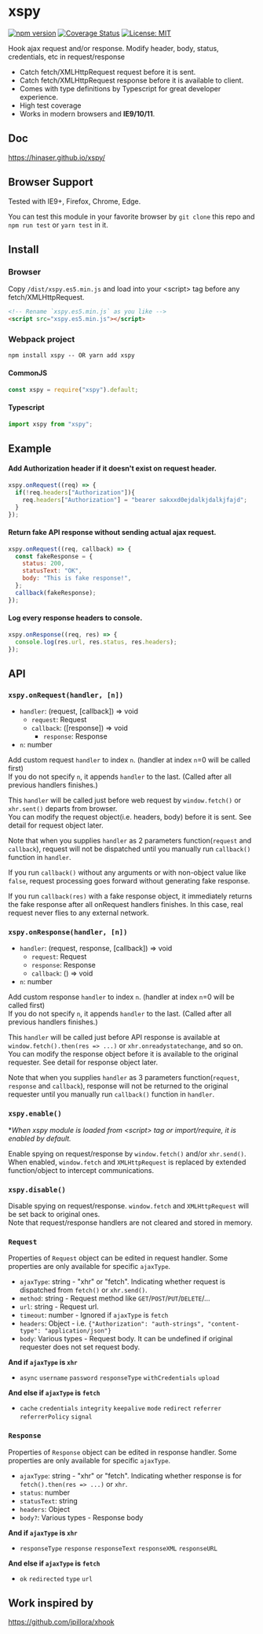 # xspy
[![npm version](https://badge.fury.io/js/xspy.svg)](https://badge.fury.io/js/xspy) [![Coverage Status](https://coveralls.io/repos/github/Hinaser/xspy/badge.svg?branch=v0.0.1)](https://coveralls.io/github/Hinaser/xspy?branch=v0.0.1) [![License: MIT](https://img.shields.io/badge/License-MIT-yellow.svg)](https://opensource.org/licenses/MIT)

Hook ajax request and/or response. Modify header, body, status, credentials, etc in request/response

- Catch fetch/XMLHttpRequest request before it is sent.
- Catch fetch/XMLHttpRequest response before it is available to client.
- Comes with type definitions by Typescript for great developer experience.
- High test coverage
- Works in modern browsers and **IE9/10/11**.

## Doc
https://hinaser.github.io/xspy/

## Browser Support
Tested with IE9+, Firefox, Chrome, Edge.

You can test this module in your favorite browser by `git clone` this repo and `npm run test` or `yarn test` in it.

## Install
### Browser
Copy `/dist/xspy.es5.min.js` and load into your \<script\> tag before any fetch/XMLHttpRequest.

```html
<!-- Rename `xspy.es5.min.js` as you like -->
<script src="xspy.es5.min.js"></script>
```

### Webpack project

```
npm install xspy -- OR yarn add xspy
```
#### CommonJS
```js
const xspy = require("xspy").default;
```
#### Typescript
```typescript
import xspy from "xspy";
```

## Example

#### Add Authorization header if it doesn't exist on request header.

```js
xspy.onRequest((req) => {
  if(!req.headers["Authorization"]){
    req.headers["Authorization"] = "bearer sakxxd0ejdalkjdalkjfajd";
  }
});
```

#### Return fake API response without sending actual ajax request.
```js
xspy.onRequest((req, callback) => {
  const fakeResponse = {
    status: 200,
    statusText: "OK",
    body: "This is fake response!",
  };
  callback(fakeResponse);
});
```

#### Log every response headers to console.
```js
xspy.onResponse((req, res) => {
  console.log(res.url, res.status, res.headers);
});
```

## API

### `xspy.onRequest(handler, [n])`
- `handler`: (request, [callback]) => void
  - `request`: Request
  - `callback`: ([response]) => void
    - `response`: Response
- `n`: number

Add custom request `handler` to index `n`. (handler at index `n`=0 will be called first)  
If you do not specify `n`, it appends `handler` to the last. (Called after all previous handlers finishes.)

This `handler` will be called just before web request by `window.fetch()` or `xhr.sent()` departs from browser.  
You can modify the request object(i.e. headers, body) before it is sent. See detail for request object later.

Note that when you supplies `handler` as 2 parameters function(`request` and `callback`),
request will not be dispatched until you manually run `callback()` function in `handler`.

If you run `callback()` without any arguments or with non-object value like `false`, 
request processing goes forward without generating fake response.

If you run `callback(res)` with a fake response object, it immediately returns the fake response after all onRequest handlers
finishes. In this case, real request never flies to any external network.

### `xspy.onResponse(handler, [n])`
- `handler`: (request, response, [callback]) => void
  - `request`: Request
  - `response`: Response
  - `callback`: () => void
- `n`: number

Add custom response `handler` to index `n`. (handler at index `n`=0 will be called first)  
If you do not specify `n`, it appends `handler` to the last. (Called after all previous handlers finishes.)

This `handler` will be called just before API response is available at
`window.fetch().then(res => ...)` or `xhr.onreadystatechange`, and so on.  
You can modify the response object before it is available to the original requester. See detail for response object later.

Note that when you supplies `handler` as 3 parameters function(`request`, `response` and `callback`),
response will not be returned to the original requester until you manually run `callback()` function in `handler`.

### `xspy.enable()`

**When xspy module is loaded from \<script\> tag or import/require, it is enabled by default.*

Enable spying on request/response by `window.fetch()` and/or `xhr.send()`.
When enabled, `window.fetch` and `XMLHttpRequest` is replaced by extended function/object to intercept communications.

### `xspy.disable()`

Disable spying on request/response. `window.fetch` and `XMLHttpRequest` will be set back to original ones.  
Note that request/response handlers are not cleared and stored in memory.

### `Request`

Properties of `Request` object can be edited in request handler.
Some properties are only available for specific `ajaxType`.

- `ajaxType`: string - "xhr" or "fetch". Indicating whether request is dispatched from `fetch()` or `xhr.send()`.
- `method`: string - Request method like `GET`/`POST`/`PUT`/`DELETE`/...
- `url`: string - Request url.
- `timeout`: number - Ignored if `ajaxType` is `fetch`
- `headers`: Object - i.e. `{"Authorization": "auth-strings", "content-type": "application/json"}`
- `body`: Various types - Request body. It can be undefined if original requester does not set request body.

**And if `ajaxType` is `xhr`**
- `async` `username` `password` `responseType` `withCredentials` `upload`

**And else if `ajaxType` is `fetch`**
- `cache` `credentials` `integrity` `keepalive` `mode` `redirect` `referrer` `referrerPolicy` `signal`

### `Response`

Properties of `Response` object can be edited in response handler.
Some properties are only available for specific `ajaxType`.

- `ajaxType`: string - "xhr" or "fetch". Indicating whether response is for `fetch().then(res => ...)` or `xhr`.
- `status`: number
- `statusText`: string
- `headers`: Object
- `body?`: Various types - Response body

**And if `ajaxType` is `xhr`**
- `responseType` `response` `responseText` `responseXML` `responseURL`
 
**And else if `ajaxType` is `fetch`**
- `ok` `redirected` `type` `url`
 
## Work inspired by

https://github.com/jpillora/xhook
